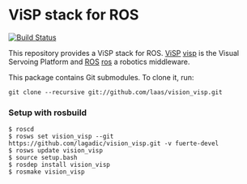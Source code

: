 ViSP stack for ROS
==================

[![Build Status](https://travis-ci.org/laas/vision_visp.png?branch=master)](https://travis-ci.org/laas/vision_visp)

This repository provides a ViSP stack for ROS. [ViSP] [visp] is the
Visual Servoing Platform and [ROS] [ros] a robotics middleware.


This package contains Git submodules. To clone it, run:

    git clone --recursive git://github.com/laas/vision_visp.git

### Setup with rosbuild

    $ roscd
    $ rosws set vision_visp --git https://github.com/lagadic/vision_visp.git -v fuerte-devel
    $ rosws update vision_visp
    $ source setup.bash
    $ rosdep install vision_visp
    $ rosmake vision_visp


[visp]: http://www.irisa.fr/lagadic/visp/visp.html
[ros]: http://www.ros.org
